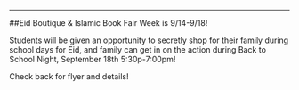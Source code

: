 ---
##Eid Boutique & Islamic Book Fair Week is 9/14-9/18!

Students will be given an opportunity to secretly shop for their family during school days for Eid, and family can get in on the action during Back to School Night, September 18th 5:30p-7:00pm!

Check back for flyer and details!
